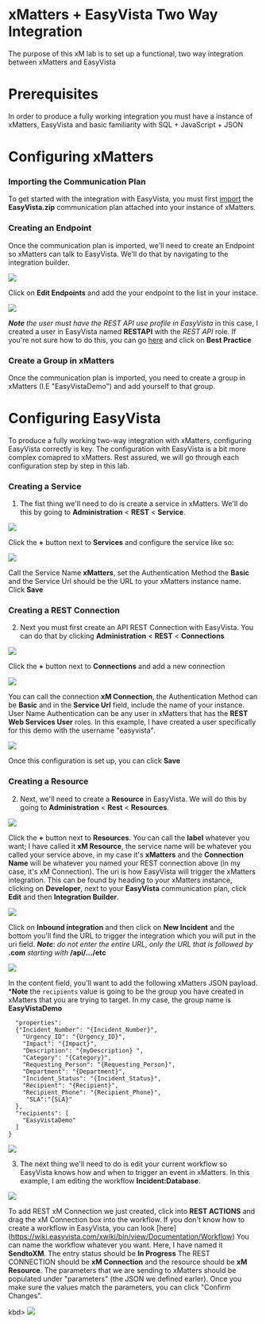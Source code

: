 # xMatters + EasyVista Two Way Integration

The purpose of this xM lab is to set up a functional, two way integration between xMatters and EasyVista

# Prerequisites
In order to produce a fully working integration you must have a instance of xMatters, EasyVista and basic familiarity with SQL + JavaScript + JSON

# Configuring xMatters

### Importing the Communication Plan
To get started with the integration with EasyVista, you must first [import](https://help.xmatters.com/OnDemand/xmodwelcome/communicationplanbuilder/exportcommplan.htm) the **EasyVista.zip** communication plan attached into your instance of xMatters. 

### Creating an Endpoint

Once the communication plan is imported, we'll need to create an Endpoint so xMatters can talk to EasyVista. We'll do that by navigating to the integration builder. 

<kbd>
    <img src="images/edit_comm.png">
</kbd>

Click on **Edit Endpoints** and add the your endpoint to the list in your instace. 

<kbd>
    <img src="images/endpoint.png">
</kbd>

***Note*** *the user must have the REST API use profile in EasyVista* in this case, I created a user in EasyVista named **RESTAPI** with the *REST API* role. If you're not sure how to do this, you can go [here](https://wiki.easyvista.com/xwiki/bin/view/Documentation/WebService+REST#HBestPractice) and click on **Best Practice**

### Create a Group in xMatters
Once the communication plan is imported, you need to create a group in xMatters (I.E "EasyVistaDemo") and add yourself to that group.

# Configuring EasyVista

To produce a fully working two-way integration with xMatters, configuring EasyVista correctly is key. The configuration with EasyVista is a bit more complex comapred to xMatters. Rest assured, we will go through each configuration step by step in this lab.


### Creating a Service

1. The fist thing we'll need to do is create a service in xMatters. We'll do this by going to **Administration** < **REST** < **Service**.


<kbd>
    <img src="images/services.png">
</kbd>



Click the **+** button next to **Services** and configure the service like so:

<kbd>
    <img src="images/service_edit.png">
</kbd>

Call the Service Name **xMatters**, set the Authentication Method the **Basic** and the Service Url should be the URL to your xMatters instance name. Click **Save**


### Creating a REST Connection

2. Next you must first create an API REST Connection with EasyVista. You can do that by clicking **Administration** < **REST** < **Connections**



<kbd>
    <img src="images/rest.png">
</kbd>



Click the **+** button next to **Connections** and add a new connection




<kbd>
    <img src="images/connection.png">
</kbd>



You can call the connection **xM Connection**, the Authentication Method can be **Basic** and in the **Service Url** field, include the name of your instance. User Name Authentication can be any user in xMatters that has the **REST Web Services User** roles. In this example, I have created a user specifically for this demo with the username "easyvista".



<kbd>
    <img src="images/roles.png">
</kbd>


Once this configuration is set up, you can click **Save**

### Creating a Resource

2. Next, we'll need to create a **Resource** in EasyVista. We will do this by going to **Administration** < **Rest** < **Resources**. 

<kbd>
    <img src="images/resoruces.png">
</kbd>

Click the **+** button next to **Resources**. You can call the **label** whatever you want; I have called it **xM Resource**, the service name will be whatever you called your service above, in my case it's **xMatters** and the **Connection Name** will be whatever you named your REST connection above (in my case, it's xM Connection). The uri is how EasyVista will trigger the xMatters integration. This can be found by heading to your xMatters instance, clicking on **Developer**, next to your **EasyVista** communication plan, click **Edit** and then **Integration Builder**.

<kbd>
    <img src="images/edit_comm.png">
</kbd>

Click on **Inbound integration** and then click on **New Incident** and the bottom you'll find the URL to trigger the integration which you will put in the uri field. ***Note***: *do not enter the entire URL, only the URL that is followed by*  **.com** *starting with* **/api/.../etc**


<kbd>
    <img src="images/trigger.png">
</kbd>

In the content field, you'll want to add the following xMatters JSON payload. ***Note** the `recipients` value is going to be the group you have created in xMatters that you are trying to target. In my case, the group name is **EasyVistaDemo**

``` {
  "properties": 
  {"Incident_Number": "{Incident_Number}",
    "Urgency_ID": "{Urgency_ID}",
    "Impact": "{Impact}",
    "Description": "{myDescription} ",
    "Category": "{Category}",
    "Requesting_Person": "{Requesting_Person}",
    "Department": "{Department}",
    "Incident_Status": "{Incident_Status}",
    "Recipient": "{Recipient}",
    "Recipient_Phone": "{Recipient_Phone}",
     "SLA":"{SLA}"   
  },
  "recipients": [
    "EasyVistaDemo"
  ]
}

```

<kbd>
    <img src="images/edit_resource.png">
</kbd>


3. The next thing we'll need to do is edit your current workflow so EasyVista knows how and when to trigger an event in xMatters. In this example, I am editing the workflow **Incident:Database**. 

<kbd>
    <img src="images/workflow.png">
</kbd>

To add REST xM Connection we just created, click into **REST ACTIONS** and drag the xM Connection box into the workflow. If you don't know how to create a workflow in EasyVista, you can look [here] (https://wiki.easyvista.com/xwiki/bin/view/Documentation/Workflow)
You can name the workflow whatever you want. Here, I have named it **SendtoXM**. The entry status should be **In Progress** The REST CONNECTION should be **xM Connection** and the resource should be **xM Resource**. The parameters that we are sending to xMatters should be populated under "parameters" (the JSON we defined earler). Once you make sure the values match the parameters, you can click "Confirm Changes".

kbd>
    <img src="images/workflow_editor.png">
</kbd>





